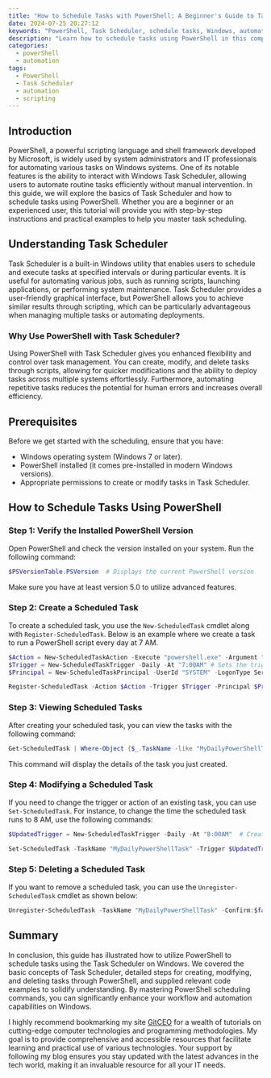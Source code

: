 ```yaml
---
title: "How to Schedule Tasks with PowerShell: A Beginner's Guide to Task Scheduler"
date: 2024-07-25 20:27:12
keywords: "PowerShell, Task Scheduler, schedule tasks, Windows, automation, scripting"
description: "Learn how to schedule tasks using PowerShell in this comprehensive guide. Discover the basics of Task Scheduler, how to create, modify, and delete scheduled tasks through PowerShell. This beginner's guide offers step-by-step instructions, extensive explanations on relevant commands, and practical examples to automate routine tasks on your Windows system, leveraging the full potential of PowerShell scripting and Windows Task Scheduler."
categories:
  - powerShell
  - automation
tags:
  - PowerShell
  - Task Scheduler
  - automation
  - scripting
---
```


## Introduction

PowerShell, a powerful scripting language and shell framework developed by Microsoft, is widely used by system administrators and IT professionals for automating various tasks on Windows systems. One of its notable features is the ability to interact with Windows Task Scheduler, allowing users to automate routine tasks efficiently without manual intervention. In this guide, we will explore the basics of Task Scheduler and how to schedule tasks using PowerShell. Whether you are a beginner or an experienced user, this tutorial will provide you with step-by-step instructions and practical examples to help you master task scheduling.

<!-- more -->

## Understanding Task Scheduler

Task Scheduler is a built-in Windows utility that enables users to schedule and execute tasks at specified intervals or during particular events. It is useful for automating various jobs, such as running scripts, launching applications, or performing system maintenance. Task Scheduler provides a user-friendly graphical interface, but PowerShell allows you to achieve similar results through scripting, which can be particularly advantageous when managing multiple tasks or automating deployments.

### Why Use PowerShell with Task Scheduler?

Using PowerShell with Task Scheduler gives you enhanced flexibility and control over task management. You can create, modify, and delete tasks through scripts, allowing for quicker modifications and the ability to deploy tasks across multiple systems effortlessly. Furthermore, automating repetitive tasks reduces the potential for human errors and increases overall efficiency.

## Prerequisites

Before we get started with the scheduling, ensure that you have:

- Windows operating system (Windows 7 or later).
- PowerShell installed (it comes pre-installed in modern Windows versions).
- Appropriate permissions to create or modify tasks in Task Scheduler.

## How to Schedule Tasks Using PowerShell

### Step 1: Verify the Installed PowerShell Version

Open PowerShell and check the version installed on your system. Run the following command:

```powershell
$PSVersionTable.PSVersion  # Displays the current PowerShell version
```

Make sure you have at least version 5.0 to utilize advanced features.

### Step 2: Create a Scheduled Task

To create a scheduled task, you use the `New-ScheduledTask` cmdlet along with `Register-ScheduledTask`. Below is an example where we create a task to run a PowerShell script every day at 7 AM.

```powershell
$Action = New-ScheduledTaskAction -Execute "powershell.exe" -Argument "-File C:\Path\to\YourScript.ps1" # Specifies the action to execute
$Trigger = New-ScheduledTaskTrigger -Daily -At "7:00AM" # Sets the trigger to daily at 7 AM
$Principal = New-ScheduledTaskPrincipal -UserId "SYSTEM" -LogonType ServiceAccount # Defines the principal under which the task runs

Register-ScheduledTask -Action $Action -Trigger $Trigger -Principal $Principal -TaskName "MyDailyPowerShellTask" -Description "Runs PowerShell script daily at 7 AM." # Registers the scheduled task
```

### Step 3: Viewing Scheduled Tasks

After creating your scheduled task, you can view the tasks with the following command:

```powershell
Get-ScheduledTask | Where-Object {$_.TaskName -like "MyDailyPowerShellTask"}  # Lists all tasks with specified name
```

This command will display the details of the task you just created.

### Step 4: Modifying a Scheduled Task

If you need to change the trigger or action of an existing task, you can use `Set-ScheduledTask`. For instance, to change the time the scheduled task runs to 8 AM, use the following commands:

```powershell
$UpdatedTrigger = New-ScheduledTaskTrigger -Daily -At "8:00AM"  # Creates a new trigger at 8 AM

Set-ScheduledTask -TaskName "MyDailyPowerShellTask" -Trigger $UpdatedTrigger  # Updates the scheduled task trigger
```

### Step 5: Deleting a Scheduled Task

If you want to remove a scheduled task, you can use the `Unregister-ScheduledTask` cmdlet as shown below:

```powershell
Unregister-ScheduledTask -TaskName "MyDailyPowerShellTask" -Confirm:$false  # Deletes the scheduled task without confirmation
```

## Summary

In conclusion, this guide has illustrated how to utilize PowerShell to schedule tasks using the Task Scheduler on Windows. We covered the basic concepts of Task Scheduler, detailed steps for creating, modifying, and deleting tasks through PowerShell, and supplied relevant code examples to solidify understanding. By mastering PowerShell scheduling commands, you can significantly enhance your workflow and automation capabilities on Windows.

I highly recommend bookmarking my site [GitCEO](https://gitceo.com) for a wealth of tutorials on cutting-edge computer technologies and programming methodologies. My goal is to provide comprehensive and accessible resources that facilitate learning and practical use of various technologies. Your support by following my blog ensures you stay updated with the latest advances in the tech world, making it an invaluable resource for all your IT needs.
